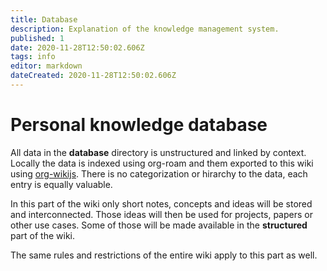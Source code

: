 ```yaml
---
title: Database
description: Explanation of the knowledge management system.
published: 1
date: 2020-11-28T12:50:02.606Z
tags: info
editor: markdown
dateCreated: 2020-11-28T12:50:02.606Z
---
```


# Personal knowledge database
All data in the **database** directory is unstructured and linked by context. Locally the data is indexed using org-roam and them exported to this wiki using [org-wikijs](https://github.com/jakobklemm/org-wikijs). There is no categorization or hirarchy to the data, each entry is equally valuable.

In this part of the wiki only short notes, concepts and ideas will be stored and interconnected. Those ideas will then be used for projects, papers or other use cases. Some of those will be made available in the **structured** part of the wiki.

The same rules and restrictions of the entire wiki apply to this part as well.
